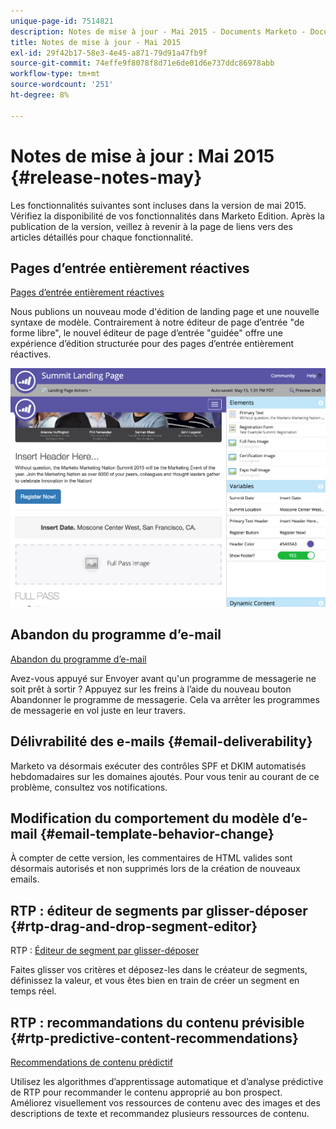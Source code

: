```yaml
---
unique-page-id: 7514821
description: Notes de mise à jour - Mai 2015 - Documents Marketo - Documentation du produit
title: Notes de mise à jour - Mai 2015
exl-id: 29f42b17-58e3-4e45-a871-79d91a47fb9f
source-git-commit: 74effe9f8078f8d71e6de01d6e737ddc86978abb
workflow-type: tm+mt
source-wordcount: '251'
ht-degree: 8%

---
```


# Notes de mise à jour : Mai 2015 {#release-notes-may}

Les fonctionnalités suivantes sont incluses dans la version de mai 2015. Vérifiez la disponibilité de vos fonctionnalités dans Marketo Edition. Après la publication de la version, veillez à revenir à la page de liens vers des articles détaillés pour chaque fonctionnalité.

## Pages d’entrée entièrement réactives

[Pages d’entrée entièrement réactives](/help/marketo/product-docs/demand-generation/landing-pages/guided-landing-pages/create-a-guided-landing-page.md)

Nous publions un nouveau mode d&#39;édition de landing page et une nouvelle syntaxe de modèle. Contrairement à notre éditeur de page d’entrée &quot;de forme libre&quot;, le nouvel éditeur de page d’entrée &quot;guidée&quot; offre une expérience d’édition structurée pour des pages d’entrée entièrement réactives.

![](assets/image2015-5-15-13-3a33-3a11.png)

## Abandon du programme d’e-mail

[Abandon du programme d’e-mail](/help/marketo/product-docs/email-marketing/email-programs/email-program-actions/abort-email-program.md)

Avez-vous appuyé sur Envoyer avant qu&#39;un programme de messagerie ne soit prêt à sortir ? Appuyez sur les freins à l’aide du nouveau bouton Abandonner le programme de messagerie. Cela va arrêter les programmes de messagerie en vol juste en leur travers.

## Délivrabilité des e-mails  {#email-deliverability}

Marketo va désormais exécuter des contrôles SPF et DKIM automatisés hebdomadaires sur les domaines ajoutés. Pour vous tenir au courant de ce problème, consultez vos notifications.

## Modification du comportement du modèle d’e-mail {#email-template-behavior-change}

À compter de cette version, les commentaires de HTML valides sont désormais autorisés et non supprimés lors de la création de nouveaux emails.

## RTP : éditeur de segments par glisser-déposer {#rtp-drag-and-drop-segment-editor}

RTP : [Éditeur de segment par glisser-déposer](/help/marketo/product-docs/web-personalization/using-web-segments/web-segments.md)

Faites glisser vos critères et déposez-les dans le créateur de segments, définissez la valeur, et vous êtes bien en train de créer un segment en temps réel.

## RTP : recommandations du contenu prévisible {#rtp-predictive-content-recommendations}

[Recommendations de contenu prédictif](/help/marketo/product-docs/predictive-content/enabling-predictive-content/enable-predictive-content-for-web-rich-media.md)

Utilisez les algorithmes d’apprentissage automatique et d’analyse prédictive de RTP pour recommander le contenu approprié au bon prospect. Améliorez visuellement vos ressources de contenu avec des images et des descriptions de texte et recommandez plusieurs ressources de contenu.
